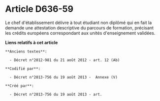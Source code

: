 # Article D636-59

Le chef d'établissement délivre à tout étudiant non diplômé qui en fait la demande une attestation descriptive du parcours de
formation, précisant les crédits européens correspondant aux unités d'enseignement validées.

**Liens relatifs à cet article**

	**Anciens textes**:

	  - Décret n°2012-981 du 21 août 2012 - art. 12 (Ab)

	**Codifié par**:

	  - Décret n°2013-756 du 19 août 2013 -  Annexe (V)

	**Créé par**:

	  - Décret n°2013-756 du 19 août 2013 - art.
